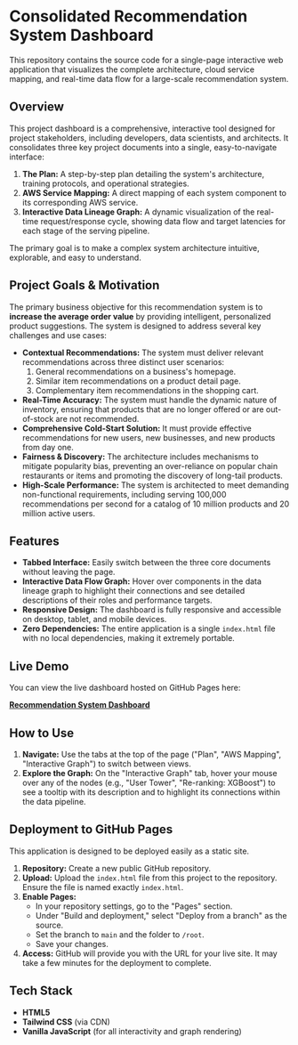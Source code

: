 # Consolidated Recommendation System Dashboard

This repository contains the source code for a single-page interactive web application that visualizes the complete architecture, cloud service mapping, and real-time data flow for a large-scale recommendation system.

## Overview

This project dashboard is a comprehensive, interactive tool designed for project stakeholders, including developers, data scientists, and architects. It consolidates three key project documents into a single, easy-to-navigate interface:

1.  **The  Plan:** A step-by-step plan detailing the system's architecture, training protocols, and operational strategies.
2.  **AWS Service Mapping:** A direct mapping of each system component to its corresponding AWS service.
3.  **Interactive Data Lineage Graph:** A dynamic visualization of the real-time request/response cycle, showing data flow and target latencies for each stage of the serving pipeline.

The primary goal is to make a complex system architecture intuitive, explorable, and easy to understand.

## Project Goals & Motivation

The primary business objective for this recommendation system is to **increase the average order value** by providing intelligent, personalized product suggestions. The system is designed to address several key challenges and use cases:

* **Contextual Recommendations:** The system must deliver relevant recommendations across three distinct user scenarios:
    1.  General recommendations on a business's homepage.
    2.  Similar item recommendations on a product detail page.
    3.  Complementary item recommendations in the shopping cart.
* **Real-Time Accuracy:** The system must handle the dynamic nature of inventory, ensuring that products that are no longer offered or are out-of-stock are not recommended.
* **Comprehensive Cold-Start Solution:** It must provide effective recommendations for new users, new businesses, and new products from day one.
* **Fairness & Discovery:** The architecture includes mechanisms to mitigate popularity bias, preventing an over-reliance on popular chain restaurants or items and promoting the discovery of long-tail products.
* **High-Scale Performance:** The system is architected to meet demanding non-functional requirements, including serving 100,000 recommendations per second for a catalog of 10 million products and 20 million active users.

## Features

* **Tabbed Interface:** Easily switch between the three core documents without leaving the page.
* **Interactive Data Flow Graph:** Hover over components in the data lineage graph to highlight their connections and see detailed descriptions of their roles and performance targets.
* **Responsive Design:** The dashboard is fully responsive and accessible on desktop, tablet, and mobile devices.
* **Zero Dependencies:** The entire application is a single `index.html` file with no local dependencies, making it extremely portable.

## Live Demo

You can view the live dashboard hosted on GitHub Pages here:

[**Recommendation System Dashboard**](https://sleippnir.github.io/AWS-recommendation-system/)

## How to Use

1.  **Navigate:** Use the tabs at the top of the page ("Plan", "AWS Mapping", "Interactive Graph") to switch between views.
2.  **Explore the Graph:** On the "Interactive Graph" tab, hover your mouse over any of the nodes (e.g., "User Tower", "Re-ranking: XGBoost") to see a tooltip with its description and to highlight its connections within the data pipeline.

## Deployment to GitHub Pages

This application is designed to be deployed easily as a static site.

1.  **Repository:** Create a new public GitHub repository.
2.  **Upload:** Upload the `index.html` file from this project to the repository. Ensure the file is named exactly `index.html`.
3.  **Enable Pages:**
    * In your repository settings, go to the "Pages" section.
    * Under "Build and deployment," select "Deploy from a branch" as the source.
    * Set the branch to `main` and the folder to `/root`.
    * Save your changes.
4.  **Access:** GitHub will provide you with the URL for your live site. It may take a few minutes for the deployment to complete.

## Tech Stack

* **HTML5**
* **Tailwind CSS** (via CDN)
* **Vanilla JavaScript** (for all interactivity and graph rendering)
